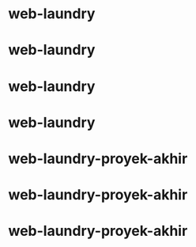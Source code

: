 # web-laundry
# web-laundry
# web-laundry
# web-laundry
# web-laundry-proyek-akhir
# web-laundry-proyek-akhir
# web-laundry-proyek-akhir
